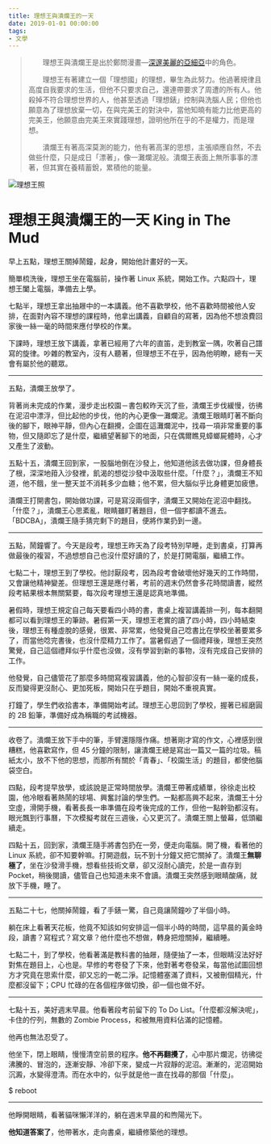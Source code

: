```yaml
---
title: 理想王與潰爛王的一天
date: 2019-01-01 00:00:00
tags:
- 文學
---
```


> 　　理想王與潰爛王是出於鄭問漫畫—[深邃美麗的亞細亞](https://readmoo.com/book/210089486000101)中的角色。
>
> 　　理想王有著建立一個「理想國」的理想，畢生為此努力。他過著規律且高度自我要求的生活，但他不只要求自己，還連帶要求了周遭的所有人。他殺掉不符合理想世界的人，他甚至透過「理想錶」控制與洗腦人民；但他也願意為了理想放棄一切，在與完美王的對決中，當他知曉有能力比他更高的完美王，他願意由完美王來實踐理想，證明他所在乎的不是權力，而是理想。
>
> 　　潰爛王有著高深莫測的能力，他有著高潔的思想，主張順應自然，不去做些什麼，只是成日「漂著」，像一灘爛泥般。潰爛王表面上無所事事的漂著，但其實在養精蓄銳，累積他的能量。

![理想王照](/photo/ideal-king.jpeg)

# 理想王與潰爛王的一天   King in The Mud

早上五點，理想王關掉鬧鐘，起身，開始他計畫好的一天。

簡單梳洗後，理想王坐在電腦前，操作著 Linux 系統，開始工作。六點四十，理想王闔上電腦，準備去上學。

七點半，理想王拿出抽屜中的一本講義。他不喜歡學校，他不喜歡時間被他人安排，在面對內容不理想的課程時，他拿出講義，自顧自的寫著，因為他不想浪費回家後一絲一毫的時間來應付學校的作業。

下課時，理想王放下講義，拿著已經用了六年的直笛，走到教室一隅，吹著自己譜寫的旋律。吵雜的教室內，沒有人聽著，但理想王不在乎，因為他明瞭，總有一天會有屬於他的聽眾。

------

五點，潰爛王放學了。

背著尚未完成的作業，漫步走出校園－書包較昨天沉了些，潰爛王步伐緩慢，彷彿在泥沼中漂浮，但比起他的步伐，他的內心更像一灘爛泥。潰爛王眼睛盯著不斷向後的腳下，眼神平靜，但內心在翻攪，企圖在這灘爛泥中，找尋一項非常重要的事物，但又隨即忘了是什麼，繼續望著腳下的地面，只在偶爾瞧見蟑螂屍體時，心才又產生了波動。

五點十五，潰爛王回到家，一股腦地倒在沙發上，他知道他該去做功課，但身體長了根，深深地箝入沙發裡，飢渴的想從沙發中汲取些什麼。「什麼？」，潰爛王不知道，他不餓，坐一整天並不消耗多少血糖；他不累，但大腦似乎比身體更加疲憊。

潰爛王打開書包，開始做功課，可是寫沒兩個字，潰爛王又開始在泥沼中翻找。「什麼？」，潰爛王心思紊亂，眼睛雖盯著題目，但一個字都讀不進去。「BDCBA」，潰爛王隨手猜完剩下的題目，便將作業扔到一邊。

------

五點，鬧鐘響了。今天是段考，理想王昨天為了段考特別早睡，走到書桌，打算再做最後的複習，不過想想自己也沒什麼好讀的了，於是打開電腦，繼續工作。

七點二十，理想王到了學校。他討厭段考，因為段考會破壞他好幾天的工作時間，又會讓他精神變差。但理想王還是應付著，考前的週末仍然會多花時間讀書，縱然段考結果根本無關緊要，每次段考理想王還是認真地準備。

暑假時，理想王規定自己每天要看四小時的書，書桌上複習講義排一列，每本翻開都可以看到理想王的筆跡。暑假第一天，理想王老實的讀了四小時，四小時結束後，理想王有種虛脫的感覺，很累、非常累，他發覺自己唸書比在學校坐著要累多了，而當他唸完書後，也沒什麼精力工作了。當暑假過了一個禮拜後，理想王突然驚覺，自己這個禮拜似乎什麼也沒做，沒有學習到新的事物，沒有完成自己安排的工作。

他發覺，自己儘管花了那麼多時間寫複習講義，他的心智卻沒有一絲一毫的成長，反而變得更沒耐心、更加死板，開始只在乎題目，開始不重視真實。

打鐘了，學生們收拾書本，準備開始考試。理想王心思回到了學校，握著已經磨圓的 2B 鉛筆，準備好成為稱職的考試機器。

------

收卷了。潰爛王放下手中的筆，手臂還隱隱作痛。想著剛才寫的作文，心裡感到很糟糕，他喜歡寫作，但 45 分鐘的限制，讓潰爛王總是寫出一篇又一篇的垃圾。稿紙太小，放不下他的思想，而那所有關於「青春」、「校園生活」的題目，都使他腦袋空白。

四點，段考提早放學，或該說是正常時間放學。潰爛王帶著成績單，徐徐走出校園，他冷眼看著熱鬧的球場、興奮討論的學生們。一點都高興不起來，潰爛王十分空虛，滑開手機，看著長長一串準備在段考後完成的工作，但他一點幹勁都沒有。眼光飄到行事曆，下次模擬考就在三週後，心又更沉了。潰爛王關上螢幕，低頭繼續走。

四點十五，回到家，潰爛王隨手將書包扔在一旁，便走向電腦。開了機，看著他的 Linux 系統，卻不知要幹嘛。打開遊戲，玩不到十分鐘又把它關掉了。潰爛王**無聊極了**，坐在沙發滑手機，想看些技術文章，卻又沒耐心讀完，於是一直存到 Pocket，稍後閱讀，儘管自己也知道未來不會讀。潰爛王突然感到眼睛酸痛，就放下手機，睡了。

------

五點二十七，他關掉鬧鐘，看了手錶一驚，自己竟讓鬧鐘吵了半個小時。

躺在床上看著天花板，他竟不知該如何安排這一個半小時的時間，這早晨的黃金時段，讀書？寫程式？寫文章？他什麼也不想做，轉身把燈關掉，繼續睡。

七點二十，到了學校，他看著滿是教科書的抽屜，隨便抽了一本，但眼睛沒法好好對焦在題目上，心也是。早修的考卷發了下來，他對著考卷發呆，每當他試圖回想方才究竟在思索什麼，卻又忘的一乾二淨。記憶體塞滿了資料，又被刪個精光，什麼都沒留下；CPU 忙碌的在各個程序做切換，卻一個也做不好。

------

七點十五，美好週末早晨。他看著段考前留下的 To Do List。「什麼都沒解決呢」，卡住的佇列，無數的 Zombie Process，和被無用資料佔滿的記憶體。

他再也無法忍受了。

他坐下，閉上眼睛，慢慢清空前景的程序。**他不再翻攪了**，心中那片爛泥，彷彿從沸騰的、冒泡的，逐漸安靜、冷卻下來，變成一片寂靜的泥沼。漸漸的，泥沼開始沉澱，水變得澄清。而在水中的，似乎就是他一直在找尋的那個「什麼」。

$ reboot

------

他睜開眼睛，看著貓咪懶洋洋的，躺在週末早晨的和煦陽光下。

**他知道答案了**，他帶著水，走向書桌，繼續修築他的理想。
